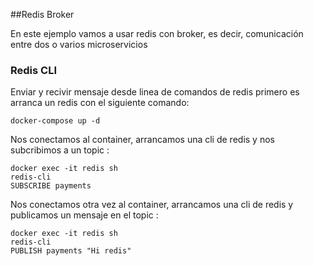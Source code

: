 ##Redis Broker

En este ejemplo vamos a usar redis con broker, es decir, comunicación entre dos o varios microservicios

### Redis CLI

Enviar y recivir mensaje desde linea de comandos de redis primero es arranca un redis con el siguiente comando:

```shell script
docker-compose up -d
```

Nos conectamos al container, arrancamos una cli de redis y nos subcribimos a un topic :

```shell script
docker exec -it redis sh
redis-cli
SUBSCRIBE payments
```

Nos conectamos otra vez al container, arrancamos una cli de redis y publicamos un mensaje en el topic :

```shell script
docker exec -it redis sh
redis-cli
PUBLISH payments "Hi redis"
```